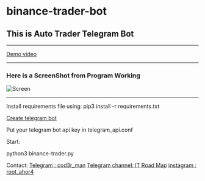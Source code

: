 # binance-trader-bot

## This is Auto Trader Telegram Bot

***

[Demo video](https://www.aparat.com/v/875M6)

***
### Here is a ScreenShot from Program Working


![Screen](http://s5.picofile.com/file/8363449334/sc1_1_.png "")

---

Install requirements file using:
pip3 install -r requirements.txt

[Create telegram bot](https://core.telegram.org/bots#3-how-do-i-create-a-bot)

Put your telegram bot api key in telegram_api.conf 

Start:

python3 binance-trader.py

Contact:
[Telegram : cod3r_man](T.me/cod3r_man)
[Telegram channel: IT Road Map](T.me/itroadmap)
[instagram : root_ahor4](instagram.com/root_ahor4)
